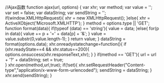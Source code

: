 //Ajax函数
function ajax(url, options) {
    var xhr;
    var method;
    var value = '';
    var set = false;
    var dataString;
    var sendString = '';
    if(window.XMLHttpRequest){
        xhr = new XMLHttpRequest();
    }else{
        xhr = ActiveXObject('Microsoft.XMLHTTP');
    }
    method = options.type || 'GET';
    function format(data){
        if(typeof (data) == 'string'){
            value = data;
        }else{
            for(p in data){
                value += p + '=' + data[p] + '&';
            }
            value = value.substr(0,value.length-1);
        }
        return value;
    }
    dataString = format(options.data);
    xhr.onreadystatechange=function(){
        if (xhr.readyState==4 && xhr.status==200){
            options.onsuccess(xhr.responseText,xhr);
        }
    }
    if(method == 'GET'){
        url = url + '?' + dataString;
        set = true;    
    }
    xhr.open(method,url,true);
    if(!set){
        xhr.setRequestHeader("Content-type","application/x-www-form-urlencoded");
        sendString = dataString;
    }   
    xhr.send(sendString);
}
